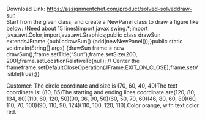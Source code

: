 Download Link: https://assignmentchef.com/product/solved-solveddraw-sun
<br>
Start from the given class, and create a NewPanel class to draw a figure like below: (Need about 15 lines)import javax.swing.*;import java.awt.Color;importjava.awt.Graphics;public class drawSun extendsJFrame {publicdrawSun() {add(newNewPanel());}public static voidmain(String[] args) {drawSun frame = new drawSun();frame.setTitle(“Sun”);frame.setSize(200, 200);frame.setLocationRelativeTo(null); // Center the frameframe.setDefaultCloseOperation(JFrame.EXIT_ON_CLOSE);frame.setVisible(true);}}

Customer: The circle coordinate and size is (70, 60, 40, 40)The text coordinate is: (80, 85)The starting and ending lines coordinate are(120, 80, 134, 80)(110, 60, 120, 50)(90, 36, 90, 50)(60, 50, 70, 60)(46, 80, 60, 80)(60, 110, 70, 100)(90, 110, 90, 124)(110, 100, 120, 110).Color orange, with text color red.
